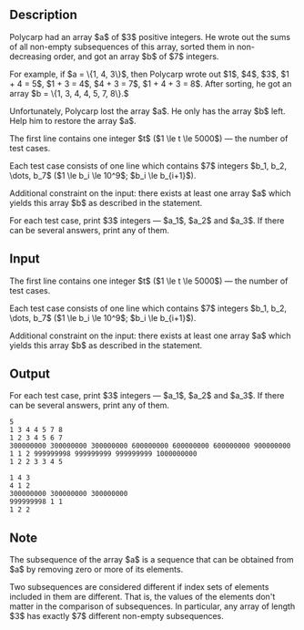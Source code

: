 ## Description

<div><p>Polycarp had an array $a$ of $3$ <span class="tex-font-style-bf">positive</span> integers. He wrote out the sums of all non-empty subsequences of this array, sorted them in non-decreasing order, and got an array $b$ of $7$ integers.</p><p>For example, if $a = \{1, 4, 3\}$, then Polycarp wrote out $1$, $4$, $3$, $1 + 4 = 5$, $1 + 3 = 4$, $4 + 3 = 7$, $1 + 4 + 3 = 8$. After sorting, he got an array $b = \{1, 3, 4, 4, 5, 7, 8\}.$</p><p>Unfortunately, Polycarp lost the array $a$. He only has the array $b$ left. Help him to restore the array $a$.</p></div><div class="input-specification"><p>The first line contains one integer $t$ ($1 \le t \le 5000$) — the number of test cases.</p><p>Each test case consists of one line which contains $7$ integers $b_1, b_2, \dots, b_7$ ($1 \le b_i \le 10^9$; $b_i \le b_{i+1}$). </p><p><span class="tex-font-style-bf">Additional constraint on the input: there exists at least one array $a$ which yields this array $b$ as described in the statement</span>.</p></div><div class="output-specification"><p>For each test case, print $3$ integers — $a_1$, $a_2$ and $a_3$. If there can be several answers, print any of them.</p></div>

## Input

<p>The first line contains one integer $t$ ($1 \le t \le 5000$) — the number of test cases.</p><p>Each test case consists of one line which contains $7$ integers $b_1, b_2, \dots, b_7$ ($1 \le b_i \le 10^9$; $b_i \le b_{i+1}$). </p><p><span class="tex-font-style-bf">Additional constraint on the input: there exists at least one array $a$ which yields this array $b$ as described in the statement</span>.</p>

## Output

<p>For each test case, print $3$ integers — $a_1$, $a_2$ and $a_3$. If there can be several answers, print any of them.</p>





```input1
5
1 3 4 4 5 7 8
1 2 3 4 5 6 7
300000000 300000000 300000000 600000000 600000000 600000000 900000000
1 1 2 999999998 999999999 999999999 1000000000
1 2 2 3 3 4 5
```




```output1
1 4 3
4 1 2
300000000 300000000 300000000
999999998 1 1
1 2 2
```



## Note

<p>The subsequence of the array $a$ is a sequence that can be obtained from $a$ by removing zero or more of its elements.</p><p>Two subsequences are considered different if index sets of elements included in them are different. That is, the values of the elements don't matter in the comparison of subsequences. In particular, any array of length $3$ has exactly $7$ different non-empty subsequences.</p>
